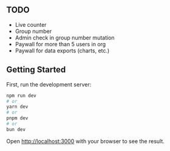 ## TODO

- Live counter
- Group number
- Admin check in group number mutation
- Paywall for more than 5 users in org
- Paywall for data exports (charts, etc.)

## Getting Started

First, run the development server:

```bash
npm run dev
# or
yarn dev
# or
pnpm dev
# or
bun dev
```

Open [http://localhost:3000](http://localhost:3000) with your browser to see the result.

